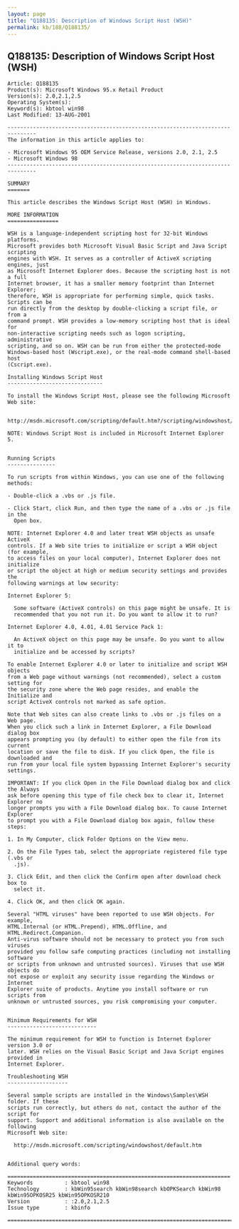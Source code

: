```yaml
---
layout: page
title: "Q188135: Description of Windows Script Host (WSH)"
permalink: kb/188/Q188135/
---
```


## Q188135: Description of Windows Script Host (WSH)

	Article: Q188135
	Product(s): Microsoft Windows 95.x Retail Product
	Version(s): 2.0,2.1,2.5
	Operating System(s): 
	Keyword(s): kbtool win98
	Last Modified: 13-AUG-2001
	
	-------------------------------------------------------------------------------
	The information in this article applies to:
	
	- Microsoft Windows 95 OEM Service Release, versions 2.0, 2.1, 2.5 
	- Microsoft Windows 98 
	-------------------------------------------------------------------------------
	
	SUMMARY
	=======
	
	This article describes the Windows Script Host (WSH) in Windows.
	
	MORE INFORMATION
	================
	
	WSH is a language-independent scripting host for 32-bit Windows platforms.
	Microsoft provides both Microsoft Visual Basic Script and Java Script scripting
	engines with WSH. It serves as a controller of ActiveX scripting engines, just
	as Microsoft Internet Explorer does. Because the scripting host is not a full
	Internet browser, it has a smaller memory footprint than Internet Explorer;
	therefore, WSH is appropriate for performing simple, quick tasks. Scripts can be
	run directly from the desktop by double-clicking a script file, or from a
	command prompt. WSH provides a low-memory scripting host that is ideal for
	non-interactive scripting needs such as logon scripting, administrative
	scripting, and so on. WSH can be run from either the protected-mode
	Windows-based host (Wscript.exe), or the real-mode command shell-based host
	(Cscript.exe).
	
	Installing Windows Script Host
	------------------------------
	
	To install the Windows Script Host, please see the following Microsoft Web site:
	
	  http://msdn.microsoft.com/scripting/default.htm?/scripting/windowshost/download/default.htm
	
	NOTE: Windows Script Host is included in Microsoft Internet Explorer 5.
	
	
	Running Scripts
	---------------
	
	To run scripts from within Windows, you can use one of the following methods:
	
	- Double-click a .vbs or .js file.
	
	- Click Start, click Run, and then type the name of a .vbs or .js file in the
	  Open box.
	
	NOTE: Internet Explorer 4.0 and later treat WSH objects as unsafe ActiveX
	controls. If a Web site tries to initialize or script a WSH object (for example,
	to access files on your local computer), Internet Explorer does not initialize
	or script the object at high or medium security settings and provides the
	following warnings at low security:
	
	Internet Explorer 5:
	
	  Some software (ActiveX controls) on this page might be unsafe. It is
	  recommended that you not run it. Do you want to allow it to run?
	
	Internet Explorer 4.0, 4.01, 4.01 Service Pack 1:
	
	  An ActiveX object on this page may be unsafe. Do you want to allow it to
	  initialize and be accessed by scripts?
	
	To enable Internet Explorer 4.0 or later to initialize and script WSH objects
	from a Web page without warnings (not recommended), select a custom setting for
	the security zone where the Web page resides, and enable the Initialize and
	script ActiveX controls not marked as safe option.
	
	Note that Web sites can also create links to .vbs or .js files on a Web page.
	When you click such a link in Internet Explorer, a File Download dialog box
	appears prompting you (by default) to either open the file from its current
	location or save the file to disk. If you click Open, the file is downloaded and
	run from your local file system bypassing Internet Explorer's security
	settings.
	
	IMPORTANT: If you click Open in the File Download dialog box and click the Always
	ask before opening this type of file check box to clear it, Internet Explorer no
	longer prompts you with a File Download dialog box. To cause Internet Explorer
	to prompt you with a File Download dialog box again, follow these steps:
	
	1. In My Computer, click Folder Options on the View menu.
	
	2. On the File Types tab, select the appropriate registered file type (.vbs or
	  .js).
	
	3. Click Edit, and then click the Confirm open after download check box to
	  select it.
	
	4. Click OK, and then click OK again.
	
	Several "HTML viruses" have been reported to use WSH objects. For example,
	HTML.Internal (or HTML.Prepend), HTML.Offline, and HTML.Redirect.Companion.
	Anti-virus software should not be necessary to protect you from such viruses
	provided you follow safe computing practices (including not installing software
	or scripts from unknown and untrusted sources). Viruses that use WSH objects do
	not expose or exploit any security issue regarding the Windows or Internet
	Explorer suite of products. Anytime you install software or run scripts from
	unknown or untrusted sources, you risk compromising your computer.
	
	
	Minimum Requirements for WSH
	----------------------------
	
	The minimum requirement for WSH to function is Internet Explorer version 3.0 or
	later. WSH relies on the Visual Basic Script and Java Script engines provided in
	Internet Explorer.
	
	Troubleshooting WSH
	-------------------
	
	Several sample scripts are installed in the Windows\Samples\WSH folder. If these
	scripts run correctly, but others do not, contact the author of the script for
	support. Support and additional information is also available on the following
	Microsoft Web site:
	
	  http://msdn.microsoft.com/scripting/windowshost/default.htm
	
	
	Additional query words:
	
	======================================================================
	Keywords          : kbtool win98 
	Technology        : kbWin95search kbWin98search kbOPKSearch kbWin98 kbWin95OPKOSR25 kbWin95OPKOSR210
	Version           : :2.0,2.1,2.5
	Issue type        : kbinfo
	
	=============================================================================
	
